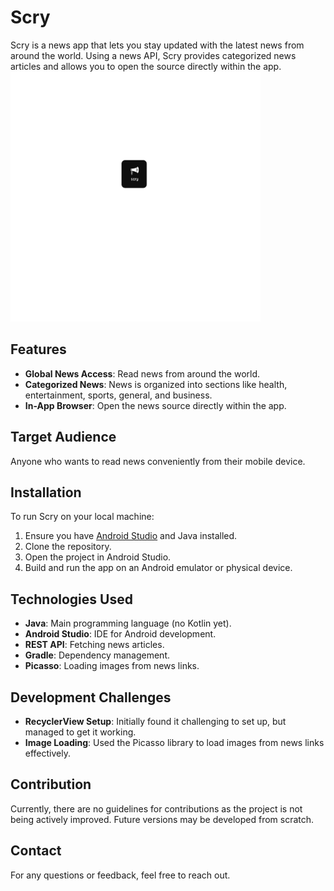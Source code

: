 # Scry

Scry is a news app that lets you stay updated with the latest news from around the world. Using a news API, Scry provides categorized news articles and allows you to open the source directly within the app.
<img src="scry.(7).png" alt="Alt text" width="400"/>


## Features

- **Global News Access**: Read news from around the world.
- **Categorized News**: News is organized into sections like health, entertainment, sports, general, and business.
- **In-App Browser**: Open the news source directly within the app.

## Target Audience

Anyone who wants to read news conveniently from their mobile device.

## Installation

To run Scry on your local machine:

1. Ensure you have [Android Studio](https://developer.android.com/studio) and Java installed.
2. Clone the repository.
3. Open the project in Android Studio.
4. Build and run the app on an Android emulator or physical device.

## Technologies Used

- **Java**: Main programming language (no Kotlin yet).
- **Android Studio**: IDE for Android development.
- **REST API**: Fetching news articles.
- **Gradle**: Dependency management.
- **Picasso**: Loading images from news links.

## Development Challenges

- **RecyclerView Setup**: Initially found it challenging to set up, but managed to get it working.
- **Image Loading**: Used the Picasso library to load images from news links effectively.

## Contribution

Currently, there are no guidelines for contributions as the project is not being actively improved. Future versions may be developed from scratch.

## Contact

For any questions or feedback, feel free to reach out.
